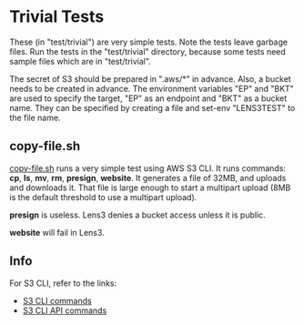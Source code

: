 # Trivial Tests

These (in "test/trivial") are very simple tests.  Note the tests leave
garbage files.  Run the tests in the "test/trivial" directory, because
some tests need sample files which are in "test/trivial".

The secret of S3 should be prepared in ".aws/*" in advance.  Also, a
bucket needs to be created in advance.  The environment variables "EP"
and "BKT" are used to specify the target, "EP" as an endpoint and
"BKT" as a bucket name.  They can be specified by creating a file and
set-env "LENS3TEST" to the file name.

## copy-file.sh

[copy-file.sh](copy-file.sh) runs a very simple test using AWS S3 CLI.
It runs commands: __cp__, __ls__, __mv__, __rm__, __presign__,
__website__.  It generates a file of 32MB, and uploads and downloads
it.  That file is large enough to start a multipart upload (8MB is the
default threshold to use a multipart upload).

__presign__ is useless.  Lens3 denies a bucket access unless it is
public.

__website__ will fail in Lens3.

## Info

For S3 CLI, refer to the links:
* [S3 CLI commands](https://awscli.amazonaws.com/v2/documentation/api/latest/reference/s3/index.html)
* [S3 CLI API commands](https://awscli.amazonaws.com/v2/documentation/api/latest/reference/s3api/index.html)
